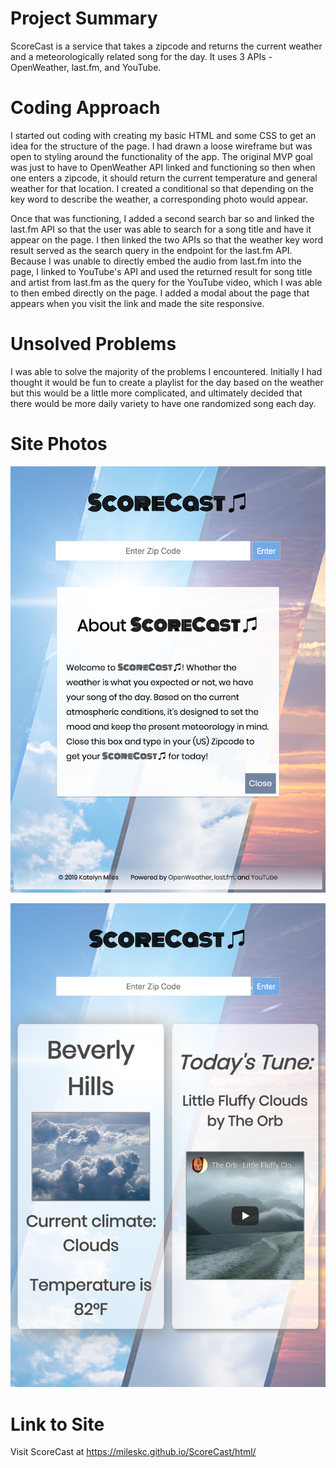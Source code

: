 # Project Summary

ScoreCast is a service that takes a zipcode and returns the current weather and a meteorologically related song for the day. It uses 3 APIs - OpenWeather, last.fm, and YouTube.

# Coding Approach

I started out coding with creating my basic HTML and some CSS to get an idea for the structure of the page. I had drawn a loose wireframe but was open to styling around the functionality of the app. The original MVP goal was just to have to OpenWeather API linked and functioning so then when one enters a zipcode, it should return the current temperature and general weather for that location. I created a conditional so that depending on the key word to describe the weather, a corresponding photo would appear. 

Once that was functioning, I added a second search bar so and linked the last.fm API so that the user was able to search for a song title and have it appear on the page. I then linked the two APIs so that the weather key word result served as the search query in the endpoint for the last.fm API. Because I was unable to directly embed the audio from last.fm into the page, I linked to YouTube's API and used the returned result for song title and artist from last.fm as the query for the YouTube video, which I was able to then embed directly on the page. I added a modal about the page that appears when you visit the link and made the site responsive.

# Unsolved Problems

I was able to solve the majority of the problems I encountered. Initially I had thought it would be fun to create a playlist for the day based on the weather but this would be a little more complicated, and ultimately decided that there would be more daily variety to have one randomized song each day.

# Site Photos

![Site Screenshot 1](https://github.com/mileskc/mileskc.github.io/blob/master/ScoreCast/ScoreCast%20Page%20Screenshot%20(Modal).png)

![Site Screenshot 2](https://github.com/mileskc/mileskc.github.io/blob/master/ScoreCast/ScoreCast%20Page%20Screenshot%20-(Results).png)

# Link to Site

Visit ScoreCast at https://mileskc.github.io/ScoreCast/html/
